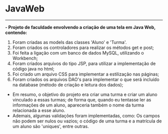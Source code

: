 ﻿# JavaWeb
----------------------------------------------------------------
**- Projeto de faculdade envolvendo a criação de uma tela em Java Web, contendo:**
1. Foram criadas as models das classes 'Aluno' e 'Turma'.
2. Foram criados os controladores para realizar os métodos get e post;
3. Foi feita a ligação com um banco de dados MySQL, utilizando o Workbench;
4. Foram criados arquivos do tipo JSP, para utilizar a implementação de código java no html;
5. Foi criado um arquivo CSS para implementar a estilização nas páginas;
6. Foram criados os arquivos DAO's para implementar o que será incluído na database (método de criação e leitura dos dados);

- Em resumo, o objetivo do projeto era criar uma turma e criar um aluno vinculado a essas turmas; de forma que, quando eu tentasse ler as informações de um aluno, apareceria também o nome da turma relacionada a esse aluno.
- Ademais, algumas validações foram implementadas, como: Os campos não podem ser nulos ou vazios; o código de uma turma e a matrícula de um aluno são 'uniques', entre outras.
